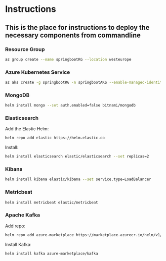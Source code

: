 # Instructions

## This is the place for instructions to deploy the necessary components from commandline

### Resource Group

```bash
az group create --name springbootRG --location westeurope
```

### Azure Kubernetes Service

```bash
az aks create -g springbootRG -n springbootAKS --enable-managed-identity --node-count 2 --node-vm-size Standard_B8ms --enable-cluster-autoscaler --min-count 2 --max-count 2
```

### MongoDB

```bash
helm install mongo --set auth.enabled=false bitnami/mongodb
```

### Elasticsearch

Add the Elastic Helm:

```bash
helm repo add elastic https://helm.elastic.co
```

Install:

```bash
helm install elasticsearch elastic/elasticsearch --set replicas=2
```

### Kibana

```bash
helm install kibana elastic/kibana --set service.type=LoadBalancer
```

### Metricbeat

```bash
helm install metricbeat elastic/metricbeat
```

### Apache Kafka

Add repo:

```bash
helm repo add azure-marketplace https://marketplace.azurecr.io/helm/v1/repo
```

Install Kafka:

```bash
helm install kafka azure-marketplace/kafka
```
